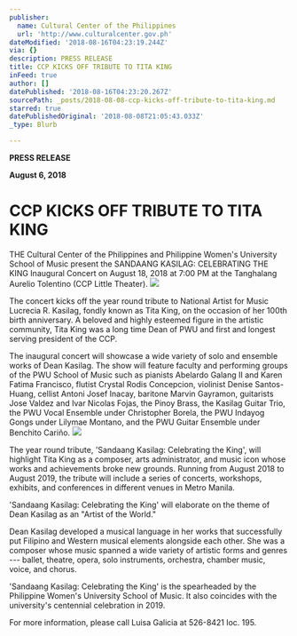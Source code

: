 ```yaml
---
publisher:
  name: Cultural Center of the Philippines
  url: 'http://www.culturalcenter.gov.ph'
dateModified: '2018-08-16T04:23:19.244Z'
via: {}
description: PRESS RELEASE
title: CCP KICKS OFF TRIBUTE TO TITA KING
inFeed: true
author: []
datePublished: '2018-08-16T04:23:20.267Z'
sourcePath: _posts/2018-08-08-ccp-kicks-off-tribute-to-tita-king.md
starred: true
datePublishedOriginal: '2018-08-08T21:05:43.033Z'
_type: Blurb

---
```

**PRESS RELEASE**

**August 6, 2018**

# **CCP KICKS OFF TRIBUTE TO TITA KING**

THE Cultural Center of the Philippines and Philippine Women's University School of Music present the SANDAANG KASILAG: CELEBRATING THE KING Inaugural Concert on August 18, 2018 at 7:00 PM at the Tanghalang Aurelio Tolentino (CCP Little Theater).
![](https://the-grid-user-content.s3-us-west-2.amazonaws.com/17e9a9bf-6631-4836-9f6c-2ff56429cbaa.jpg)

The concert kicks off the year round tribute to National Artist for Music Lucrecia R. Kasilag, fondly known as Tita King, on the occasion of her 100th birth anniversary. A beloved and highly esteemed figure in the artistic community, Tita King was a long time Dean of PWU and first and longest serving president of the CCP.

The inaugural concert will showcase a wide variety of solo and ensemble works of Dean Kasilag. The show will feature faculty and performing groups of the PWU School of Music such as pianists Abelardo Galang II and Karen Fatima Francisco, flutist Crystal Rodis Concepcion, violinist Denise Santos-Huang, cellist Antoni Josef Inacay, baritone Marvin Gayramon, guitarists Jose Valdez and Ivar Nicolas Fojas, the Pinoy Brass, the Kasilag Guitar Trio, the PWU Vocal Ensemble under Christopher Borela, the PWU Indayog Gongs under Lilymae Montano, and the PWU Guitar Ensemble under Benchito Cariño.
![](https://the-grid-user-content.s3-us-west-2.amazonaws.com/5e893e3b-1bce-4bb7-b6fd-8daa1baa40e0.jpg)

The year round tribute, 'Sandaang Kasilag: Celebrating the King', will highlight Tita King as a composer, arts administrator, and music icon whose works and achievements broke new grounds. Running from August 2018 to August 2019, the tribute will include a series of concerts, workshops, exhibits, and conferences in different venues in Metro Manila.

'Sandaang Kasilag: Celebrating the King' will elaborate on the theme of Dean Kasilag as an "Artist of the World."

Dean Kasilag developed a musical language in her works that successfully put Filipino and Western musical elements alongside each other. She was a composer whose music spanned a wide variety of artistic forms and genres --- ballet, theatre, opera, solo instruments, orchestra, chamber music, voice, and chorus.

'Sandaang Kasilag: Celebrating the King' is the spearheaded by the Philippine Women's University School of Music. It also coincides with the university's centennial celebration in 2019\.

For more information, please call Luisa Galicia at 526-8421 loc. 195\.